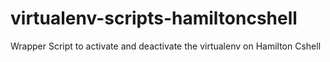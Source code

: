 virtualenv-scripts-hamiltoncshell
=================================

Wrapper Script to activate and deactivate the virtualenv on Hamilton Cshell

